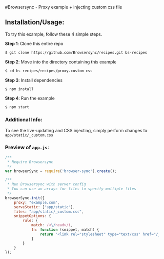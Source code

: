 #Browsersync - Proxy example + injecting custom css file

## Installation/Usage:

To try this example, follow these 4 simple steps. 

**Step 1**: Clone this entire repo
```bash
$ git clone https://github.com/Browsersync/recipes.git bs-recipes
```

**Step 2**: Move into the directory containing this example
```bash
$ cd bs-recipes/recipes/proxy.custom-css
```

**Step 3**: Install dependencies
```bash
$ npm install
```

**Step 4**: Run the example
```bash
$ npm start
```

### Additional Info:



To see the live-updating and CSS injecting, simply perform changes to `app/static/_custom.css`

### Preview of `app.js`:
```js
/**
 * Require Browsersync
 */
var browserSync = require('browser-sync').create();

/**
 * Run Browsersync with server config
 * You can use an arrays for files to specify multiple files
 */
browserSync.init({
    proxy: "example.com",
    serveStatic: ["app/static"],
    files: "app/static/_custom.css",
    snippetOptions: {
        rule: {
            match: /<\/head>/i,
            fn: function (snippet, match) {
                return '<link rel="stylesheet" type="text/css" href="/_custom.css"/>' + snippet + match;
            }
        }
    }
});

```
